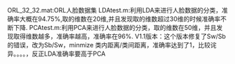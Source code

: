 ORL_32_32.mat:ORL人脸数据集
LDAtest.m:利用LDA来进行人脸数据的分类，准确率大概在94.75%,取的维数在20维,并且发现取的维数超过30维的时候准确率不断下降.
PCAtest.m:利用PCA来进行人脸数据的分类，取的维数在50维，并且发现取得维数越多，准确率越高，准确率在96%.
V1.1版本：这个版本修复了Sw/Sb的错误，改为Sb/Sw，minmize 类内距离/类间距离，准确率达到了1，比较诧异。。。。，反正LDA准确率要高于PCA
